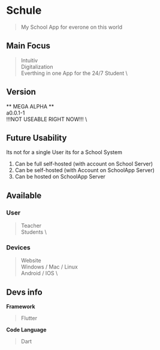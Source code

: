 # Schule
> My School App for everone on this world 

## Main Focus
> Intuitiv \
> Digitalization \
> Everthing in one App for the 24/7 Student \

## Version
** MEGA ALPHA ** \
a0.0.1-1 \
!!!NOT USEABLE RIGHT NOW!!! \

## Future Usability
Its not for a single User its for a School System 
1. Can be full self-hosted (with account on School Server) 
2. Can be self-hosted (with Account on SchoolApp Server)
3. Can be hosted on SchoolApp Server

## Available
### User
> Teacher \
> Students \

### Devices
> Website \
> Windows / Mac / Linux \
> Android / IOS \


## Devs info
**Framework**
> Flutter

**Code Language**
> Dart


 
